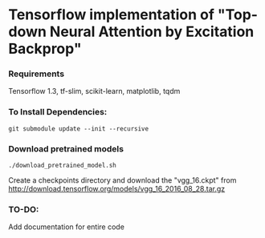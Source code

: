 # Tensorflow implementation of "Top-down Neural Attention by Excitation Backprop"

### Requirements
Tensorflow 1.3, tf-slim, scikit-learn, matplotlib, tqdm

### To Install Dependencies:

`git submodule update --init --recursive`

### Download pretrained models
`./download_pretrained_model.sh`

Create a checkpoints directory and download the "vgg_16.ckpt" from http://download.tensorflow.org/models/vgg_16_2016_08_28.tar.gz


### TO-DO:

Add documentation for entire code
